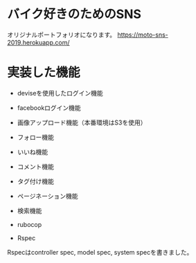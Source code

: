# バイク好きのためのSNS

オリジナルポートフォリオになります。
https://moto-sns-2019.herokuapp.com/

# 実装した機能

* deviseを使用したログイン機能

* facebookログイン機能

* 画像アップロード機能（本番環境はS3を使用）

* フォロー機能

* いいね機能

* コメント機能

* タグ付け機能

* ページネーション機能

* 検索機能

* rubocop

* Rspec

Rspecはcontroller spec, model spec, system specを書きました。
